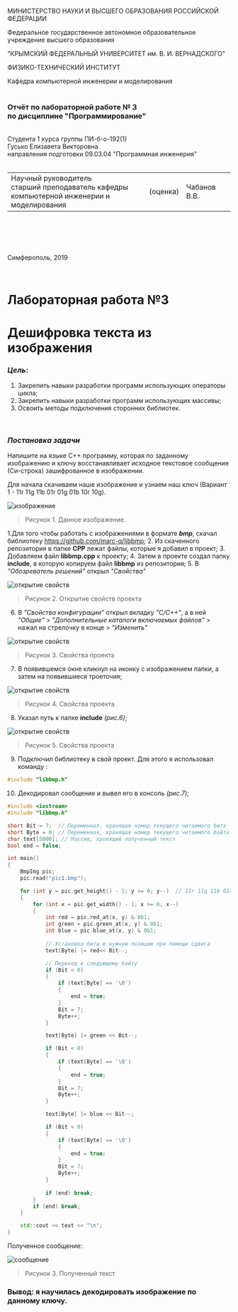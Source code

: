 МИНИСТЕРСТВО НАУКИ  И ВЫСШЕГО ОБРАЗОВАНИЯ РОССИЙСКОЙ ФЕДЕРАЦИИ  

Федеральное государственное автономное образовательное учреждение высшего образования  

"КРЫМСКИЙ ФЕДЕРАЛЬНЫЙ УНИВЕРСИТЕТ им. В. И. ВЕРНАДСКОГО"  

ФИЗИКО-ТЕХНИЧЕСКИЙ ИНСТИТУТ  

Кафедра компьютерной инженерии и моделирования
<br/><br/>
### Отчёт по лабораторной работе № 3<br/> по дисциплине "Программирование"
<br/>
​Cтудента 1 курса группы ПИ-б-о-192(1)<br/>
Гусько Елизавета Викторовна<br/>
направления подготовки 09.03.04 "Программная инженерия"  
<br/>


<br/>
<table>

<tr><td>Научный руководитель<br/> старший преподаватель кафедры<br/> компьютерной инженерии и моделирования</td>

<td>(оценка)</td>

<td>Чабанов В.В.</td>

</tr>

</table>

<br/><br/>

​

Симферополь, 2019

<br/>

# Лабораторная работа №3

# Дешифровка текста из изображения

### ***Цель***: 
1. Закрепить навыки разработки программ использующих операторы цикла;
2. Закрепить навыки разработки программ использующих массивы;
3. Освоить методы подключения сторонних библиотек.

<br/>

### ***Постановка задачи*** 
Напишите на языке С++ программу, которая по заданному изображению и ключу восстанавливает исходное текстовое сообщение (Си-строка) зашифрованное в изображении.
<br/>

Для начала скачиваем наше изображение и узнаем наш ключ (Вариант 1 - 11r 11g 11b 01r 01g 01b 10r 10g).

![изображение](png/pic1.bmp "рис.1 данная картинка") <br/>
>Рисунок 1. Данное изображение.

1.Для того чтобы работать с изображениями в формате ***bmp***, скачал библиотеку https://github.com/marc-q/libbmp;
2. Из скаченного репозитория в папке **CPP** лежат файлы, которые я добавил в проект;
3. Добавляем файл **libbmp.cpp** к проекту;
4. Затем в проекте создал папку **include**, в которую копируем файл **libbmp** из репозитория;
5. В *"Обозреватель решений"* открыл *"Свойства"* 

![открытие свойств](png/2.png)
>Рисунок 2. Открытие свойств проекта
6. В *"Свойства конфигурации"* открыл вкладку *"С/С++"*, а в ней *"Общие"* > *"Дополнительные каталоги включаемых файлов"* > нажал на стрелочку в конце > *"Изменить"* 

![открытие свойств](png/3.png)
>Рисунок 3. Свойства проекта
7. В появившемся окне кликнул на иконку с изображением папки, а затем на появившиеся троеточия;

![открытие свойств](png/4.png)
>Рисунок 4. Свойства проекта
8. Указал путь к папке **include** *(рис.6)*;

![открытие свойств](png/5.png)
>Рисунок 5. Свойства проекта
9. Подключил библиотеку в свой проект. Для этого я использовал команду :
```c++
#include "libbmp.h"
```
10. Декодировал сообщение и вывел его в консоль *(рис.7)*;

```c++
#include <iostream>
#include "libbmp.h"

short Bit = 7;  // Переменная, хранящая номер текущего читаемого бита
short Byte = 0; // Переменная, хранящая номер текущего читаемого байта
char text[5000]; // Массив, хронящий полученный текст
bool end = false;

int main()
{
	BmpImg pic;
	pic.read("pic1.bmp");

	for (int y = pic.get_height() - 1; y >= 0; y--)  // 11r 11g 11b 01r 01g 01b 10r 10g
	{
		for (int x = pic.get_width() - 1; x >= 0; x--)
		{
			int red = pic.red_at(x, y) & 0b1;
			int green = pic.green_at(x, y) & 0b1;
			int blue = pic.blue_at(x, y) & 0b1;
			
			// Установка бита в нужную позицию при помощи сдвига
			text[Byte] |= red<< Bit--;

			// Переход к следующему байту
			if (Bit < 0)
			{
				if (text[Byte] == '\0')
				{
					end = true;
				}
				Bit = 7;
				Byte++;
			}

			text[Byte] |= green << Bit--;

			if (Bit < 0)
			{
				if (text[Byte] == '\0')
				{
					end = true;
				}
				Bit = 7;
				Byte++;
			}

			text[Byte] |= blue << Bit--;

			if (Bit < 0)
			{
				if (text[Byte] == '\0')
				{
					end = true;
				}
				Bit = 7;
				Byte++;
			}
			
			if (end) break;
		}
		if (end) break;
	}

	std::cout << text << "\n";
}
```
Полученное сообщение: 

![сообщение](png/1.1.png)
>Рисунок 3. Полученный текст

### Вывод: я научилась декодировать изображение по данному ключу.